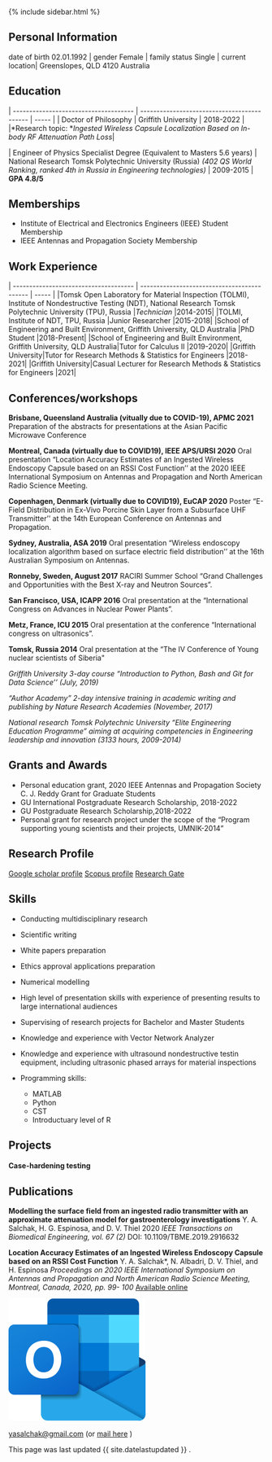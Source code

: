 
{% include sidebar.html %}



## Personal Information


date of birth 02.01.1992 |
gender Female |
family status Single | 
current location| Greenslopes, QLD 4120 Australia


## Education

| ------------------------------------- | ------------------------------------------- | ----- |
| Doctor of Philosophy | Griffith University | 2018-2022 |
|*Research topic: **Ingested Wireless Capsule Localization Based on In-body RF Attenuation Path Loss*|

| Engineer of Physics Specialist Degree (Equivalent to Masters 5.6 years) | National Research Tomsk Polytechnic University (Russia) *(402 QS World Ranking, ranked 4th in Russia in Engineering technologies)* | 2009-2015 |
**GPA 4.8/5**

## Memberships
- Institute of Electrical and Electronics Engineers (IEEE) Student Membership 
- IEEE Antennas and Propagation Society Membership


## Work Experience

| ------------------------------------- | ------------------------------------------- | ----- |
|Tomsk Open Laboratory for Material Inspection (TOLMI), Institute of Nondestructive Testing (NDT), National Research Tomsk Polytechnic University (TPU), Russia |*Technician* |2014-2015|
|TOLMI, Institute of NDT, TPU, Russia |Junior Researcher |2015-2018|
|School of Engineering and Built Environment, Griffith University, QLD Australia   |PhD Student       |2018-Present|
|School of Engineering and Built Environment, Griffith University, QLD Australia|Tutor for Calculus II |2019-2020|
|Griffith University|Tutor for Research Methods & Statistics for Engineers |2018-2021|
|Griffith University|Casual Lecturer for Research Methods & Statistics for Engineers |2021|

## Conferences/workshops
**Brisbane, Queensland Australia (vitually due to COVID-19), APMC 2021**
Preparation of the abstracts for presentations at the Asian Pacific Microwave Conference

**Montreal, Canada (virtually due to COVID19), IEEE APS/URSI 2020**
Oral presentation “Location Accuracy Estimates of an Ingested Wireless Endoscopy Capsule based on an RSSI Cost Function’’ at the 2020 IEEE International Symposium on Antennas and Propagation and North American Radio Science Meeting.

**Copenhagen, Denmark (virtually due to COVID19), EuCAP 2020**
Poster “E-Field Distribution in Ex-Vivo Porcine Skin Layer from a Subsurface UHF Transmitter’’ at the 14th European Conference on Antennas and Propagation.

**Sydney, Australia, ASA 2019**
Oral presentation “Wireless endoscopy localization algorithm based on surface electric field distribution’’ at the 16th Australian Symposium on Antennas.

**Ronneby, Sweden, August 2017**
RACIRI Summer School “Grand Challenges and Opportunities with the Best X-ray and Neutron Sources”.

**San Francisco, USA, ICAPP 2016**
Oral presentation at the “International Congress on Advances in Nuclear Power Plants”.

**Metz, France, ICU 2015**
Oral presentation at the conference “International congress on ultrasonics”.

**Tomsk, Russia 2014**
Oral presentation at the “The IV Conference of Young nuclear scientists of Siberia"

*Griffith University 3-day course “Introduction to Python, Bash and Git for Data Science’’ (July, 2019)*

*“Author Academy” 2-day intensive training in academic writing and publishing by Nature Research Academies (November, 2017)*

*National research Tomsk Polytechnic University “Elite Engineering Education Programme” aiming at acquiring competencies in Engineering leadership and innovation (3133 hours, 2009-2014)*

## Grants and Awards
- Personal education grant, 2020 IEEE Antennas and Propagation Society C. J. Reddy Grant for Graduate Students
- GU International Postgraduate Research Scholarship, 2018-2022
- GU Postgraduate Research Scholarship,2018-2022
- Personal grant for research project under the scope of the “Program supporting young scientists and their projects, UMNIK-2014”

## Research Profile


[Google scholar profile](https://scholar.google.com.au/citations?user=uEniMtkAAAAJ&hl=en&oi=ao )
[Scopus profile](https://www.scopus.com/authid/detail.uri?origin=resultslist&authorId=56433608400&zone= )
[Research Gate](https://researchgate.net/profile/Yana-Salchak-2)


## Skills

- Conducting multidisciplinary research
- Scientific writing 
- White papers preparation 
- Ethics approval applications preparation
- Numerical modelling
- High level of presentation skills with experience of presenting results to large international audiences
- Supervising of research projects for Bachelor and Master Students
- Knowledge and experience with Vector Network Analyzer
- Knowledge and experience with ultrasound nondestructive testin equipment, including ultrasonic phased arrays for material inspections


- Programming skills:
  - MATLAB 
  - Python
  - CST
  - Introductuary level of R 


## Projects

#### Case-hardening testing 


<!-- **Role:** Organizing committee 2016 - 2021 **Role:** Key Organizer 2018 #### Hacky Hour Handbook - Author 2017
Wrote a handbook on how to start and run hacky hour groups at an institute with lessons learnt, helpful resources and groups to target. Released as Creative Commons [Link here](https://github.com/amandamiotto/HackyHourHandbook) -->


## Publications

**Modelling the surface field from an ingested radio transmitter with an approximate attenuation model for gastroenterology investigations**
Y. A. Salchak, H. G. Espinosa, and D. V. Thiel 2020 
*IEEE Transactions on Biomedical Engineering, vol. 67 (2)*
DOI: 10.1109/TBME.2019.2916632

**Location Accuracy Estimates of an Ingested Wireless Endoscopy Capsule based on an RSSI Cost Function**
Y. A. Salchak*, N. Albadri, D. V. Thiel, and H. Espinosa
*Proceedings on 2020 IEEE International Symposium on Antennas and Propagation and North American Radio Science Meeting, Montreal, Canada, 2020, pp. 99- 100*
[Available online](https://www.usnc-ursi-archive.org/aps-ursi/2020/pdfs/0000099.pdf)


![logo]

[logo]:assets/Outlook_small_icon.png "Outlook.com-Logo.wine"

<yasalchak@gmail.com> (or  [mail here](mailto:yasalchak@gmail.com) )

This page was last updated {{ site.datelastupdated }} .
